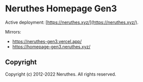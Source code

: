 # Neruthes Homepage Gen3

Active deployment: [https://neruthes.xyz/](https://neruthes.xyz/).

Mirrors:

- https://neruthes-gen3.vercel.app/
- https://homepage-gen3.neruthes.xyz/

## Copyright

Copyright (c) 2012-2022 Neruthes. All rights reserved.

